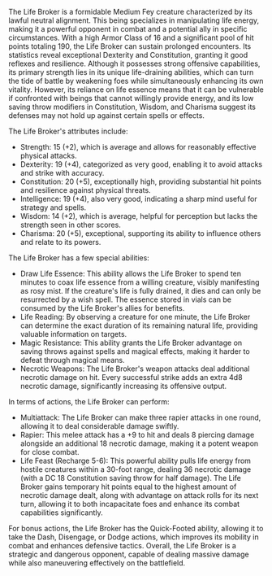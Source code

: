 The Life Broker is a formidable Medium Fey creature characterized by its lawful neutral alignment. This being specializes in manipulating life energy, making it a powerful opponent in combat and a potential ally in specific circumstances. With a high Armor Class of 16 and a significant pool of hit points totaling 190, the Life Broker can sustain prolonged encounters. Its statistics reveal exceptional Dexterity and Constitution, granting it good reflexes and resilience. Although it possesses strong offensive capabilities, its primary strength lies in its unique life-draining abilities, which can turn the tide of battle by weakening foes while simultaneously enhancing its own vitality. However, its reliance on life essence means that it can be vulnerable if confronted with beings that cannot willingly provide energy, and its low saving throw modifiers in Constitution, Wisdom, and Charisma suggest its defenses may not hold up against certain spells or effects.

The Life Broker's attributes include:
- Strength: 15 (+2), which is average and allows for reasonably effective physical attacks.
- Dexterity: 19 (+4), categorized as very good, enabling it to avoid attacks and strike with accuracy.
- Constitution: 20 (+5), exceptionally high, providing substantial hit points and resilience against physical threats.
- Intelligence: 19 (+4), also very good, indicating a sharp mind useful for strategy and spells.
- Wisdom: 14 (+2), which is average, helpful for perception but lacks the strength seen in other scores.
- Charisma: 20 (+5), exceptional, supporting its ability to influence others and relate to its powers.

The Life Broker has a few special abilities:
- Draw Life Essence: This ability allows the Life Broker to spend ten minutes to coax life essence from a willing creature, visibly manifesting as rosy mist. If the creature's life is fully drained, it dies and can only be resurrected by a wish spell. The essence stored in vials can be consumed by the Life Broker's allies for benefits.
- Life Reading: By observing a creature for one minute, the Life Broker can determine the exact duration of its remaining natural life, providing valuable information on targets.
- Magic Resistance: This ability grants the Life Broker advantage on saving throws against spells and magical effects, making it harder to defeat through magical means.
- Necrotic Weapons: The Life Broker's weapon attacks deal additional necrotic damage on hit. Every successful strike adds an extra 4d8 necrotic damage, significantly increasing its offensive output.

In terms of actions, the Life Broker can perform:
- Multiattack: The Life Broker can make three rapier attacks in one round, allowing it to deal considerable damage swiftly.
- Rapier: This melee attack has a +9 to hit and deals 8 piercing damage alongside an additional 18 necrotic damage, making it a potent weapon for close combat.
- Life Feast (Recharge 5-6): This powerful ability pulls life energy from hostile creatures within a 30-foot range, dealing 36 necrotic damage (with a DC 18 Constitution saving throw for half damage). The Life Broker gains temporary hit points equal to the highest amount of necrotic damage dealt, along with advantage on attack rolls for its next turn, allowing it to both incapacitate foes and enhance its combat capabilities significantly.

For bonus actions, the Life Broker has the Quick-Footed ability, allowing it to take the Dash, Disengage, or Dodge actions, which improves its mobility in combat and enhances defensive tactics. Overall, the Life Broker is a strategic and dangerous opponent, capable of dealing massive damage while also maneuvering effectively on the battlefield.